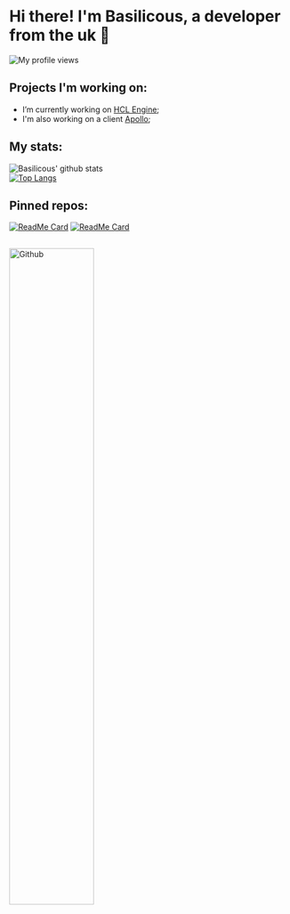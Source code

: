 # Hi there! I'm Basilicous, a developer from the uk 🙂
![My profile views](https://komarev.com/ghpvc/?username=LowSpecCorgi)

<!-- Talking about you -->
## Projects I'm working on:

- I’m currently working on [HCL Engine](https://github.com/LowSpecCorgi/HCL-Engine);
- I'm also working on a client [Apollo](https://github.com/LowSpecCorgi/Apollo);

## My stats:
![Basilicous' github stats](https://github-readme-stats.vercel.app/api?username=LowSpecCorgi&show_icons=true&theme=radical&count_private=true&bg_color=10,e86444,904e95&text_color=FFFFFF&icon_color=FFFFFF&title_color=FFFFFF)\
[![Top Langs](https://github-readme-stats.vercel.app/api/top-langs/?username=LowSpecCorgi&&langs_count=8&bg_color=10,e86444,904e95&text_color=FFFFFF&icon_color=FFFFFF&title_color=FFFFFF)](https://github.com/anuraghazra/github-readme-stats)

## Pinned repos:
[![ReadMe Card](https://github-readme-stats.vercel.app/api/pin/?username=LowSpecCorgi&repo=HCL-Engine)](https://github.com/anuraghazra/github-readme-stats)
[![ReadMe Card](https://github-readme-stats.vercel.app/api/pin/?username=LowSpecCorgi&repo=Apollo)](https://github.com/anuraghazra/github-readme-stats)

##

<!-- Any image aligned to the right. Beware the width -->
<img width="55%" align="left" alt="Github" src="https://raw.githubusercontent.com/onimur/.github/master/.resources/git-header.svg" />
